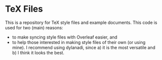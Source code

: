 # TeX Files
This is a repository for TeX style files and example documents. This code is used for two (main) reasons:
* to make syncing style files with Overleaf easier, and
* to help those interested in making style files of their own (or using mine).
I recommend using dylanadi, since a) it is the most versatile and b) I think it looks the best.
